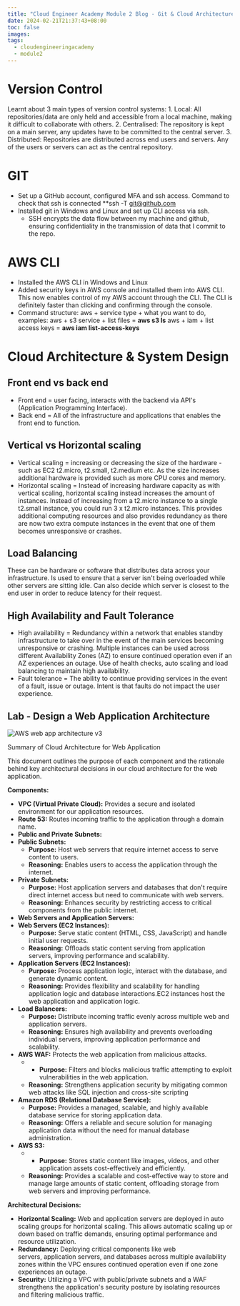 ```yaml
---
title: "Cloud Engineer Academy Module 2 Blog - Git & Cloud Architecture"
date: 2024-02-21T21:37:43+08:00
toc: false
images:
tags: 
  - cloudengineeringacademy
  - module2
---
```


# Version Control
Learnt about 3 main types of version control systems:
	1. Local: All repositories/data are only held and accessible from a local machine, making it difficult to collaborate with others. 
	2. Centralised: The repository is kept on a main server, any updates have to be committed to the central server.
	3. Distributed: Repositories are distributed across end users and servers. Any of the users or servers can act as the central repository. 
# GIT
-  Set up a GitHub account, configured MFA and ssh access. Command to check that ssh is connected **ssh -T git@github.com
- Installed git in Windows and Linux and set up CLI access via ssh. 
	- SSH encrypts the data flow between my machine and github, ensuring confidentiality in the transmission of data that I commit to the repo.
# AWS CLI
- Installed the AWS CLI in Windows and Linux
 - Added security keys in AWS console and installed them into AWS CLI. This now enables control of my AWS account through the CLI. The CLI is definitely faster than clicking and confirming through the console.
 - Command structure:
aws + service type + what you want to do, examples:
aws + s3 service + list files = **aws s3 ls**
aws + iam + list access keys = **aws iam list-access-keys**

# Cloud Architecture & System Design
## Front end vs back end
- Front end = user facing, interacts with the backend via API's (Application Programming Interface).
- Back end = All of the infrastructure and applications that enables the front end to function.
## Vertical vs Horizontal scaling
- Vertical scaling = increasing or decreasing the size of the hardware - such as EC2 t2.micro, t2.small, t2.medium etc. As the size increases additional hardware is provided such as more CPU cores and memory.
- Horizontal scaling = Instead of increasing hardware capacity as with vertical scaling, horizontal scaling instead increases the amount of instances. Instead of increasing from a t2.micro instance to a single t2.small instance, you could run 3 x t2.micro instances. This provides additional computing resources and also provides redundancy as there are now two extra compute instances in the event that one of them becomes unresponsive or crashes.  
## Load Balancing
These can be hardware or software that distributes data across your infrastructure. Is used to ensure that a server isn't being overloaded while other servers are sitting idle. Can also decide which server is closest to the end user in order to reduce latency for their request.
## High Availability and Fault Tolerance
- High availability = Redundancy within a network that enables standby infrastructure to take over in the event of the main services becoming unresponsive or crashing. Multiple instances can be used across different Availability Zones (AZ) to ensure continued operation even if an AZ experiences an outage. Use of health checks, auto scaling and load balancing to maintain high availability.
- Fault tolerance = The ability to continue providing services in the event of a fault, issue or outage. Intent is that faults do not impact the user experience.
## Lab - Design a Web Application Architecture

![AWS web app architecture v3](/week2.png)

Summary of Cloud Architecture for Web Application

This document outlines the purpose of each component and the rationale behind key architectural decisions in our cloud architecture for the web application.

**Components:**

- **VPC (Virtual Private Cloud):** Provides a secure and isolated environment for our application resources.
- **Route 53:** Routes incoming traffic to the application through a domain name.
- **Public and Private Subnets:** 
- **Public Subnets:**
    - **Purpose:** Host web servers that require internet access to serve content to users.
    - **Reasoning:** Enables users to access the application through the internet.
- **Private Subnets:**
    - **Purpose:** Host application servers and databases that don't require direct internet access but need to communicate with web servers.
    - **Reasoning:** Enhances security by restricting access to critical components from the public internet.
- **Web Servers and Application Servers:** 
- **Web Servers (EC2 Instances):**
    - **Purpose:** Serve static content (HTML, CSS, JavaScript) and handle initial user requests.
    - **Reasoning:** Offloads static content serving from application servers, improving performance and scalability.
- **Application Servers (EC2 Instances):**
    - **Purpose:** Process application logic, interact with the database, and generate dynamic content.
    - **Reasoning:** Provides flexibility and scalability for handling application logic and database interactions.EC2 instances host the web application and application logic.
- **Load Balancers:** 
	- **Purpose:** Distribute incoming traffic evenly across multiple web and application servers.
	- **Reasoning:** Ensures high availability and prevents overloading individual servers, improving application performance and scalability.
- **AWS WAF:** Protects the web application from malicious attacks.
	- - **Purpose:** Filters and blocks malicious traffic attempting to exploit vulnerabilities in the web application.
	- **Reasoning:** Strengthens application security by mitigating common web attacks like SQL injection and cross-site scripting
- **Amazon RDS (Relational Database Service):** 
	- **Purpose:** Provides a managed, scalable, and highly available database service for storing application data.
	- **Reasoning:** Offers a reliable and secure solution for managing application data without the need for manual database administration.
- **AWS S3:** 
	- - **Purpose:** Stores static content like images, videos, and other application assets cost-effectively and efficiently.
	- **Reasoning:** Provides a scalable and cost-effective way to store and manage large amounts of static content, offloading storage from web servers and improving performance.


**Architectural Decisions:**
- **Horizontal Scaling:** Web and application servers are deployed in auto scaling groups for horizontal scaling. This allows automatic scaling up or down based on traffic demands, ensuring optimal performance and resource utilization.
- **Redundancy:** Deploying critical components like web servers, application servers, and databases across multiple availability zones within the VPC ensures continued operation even if one zone experiences an outage.
- **Security:** Utilizing a VPC with public/private subnets and a WAF strengthens the application's security posture by isolating resources and filtering malicious traffic.